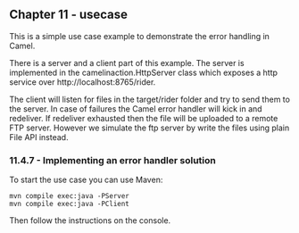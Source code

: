 Chapter 11 - usecase
--------------------

This is a simple use case example to demonstrate the error handling in Camel.

There is a server and a client part of this example.
The server is implemented in the camelinaction.HttpServer class which exposes a
http service over http://localhost:8765/rider.

The client will listen for files in the target/rider folder and try to send them
to the server. In case of failures the Camel error handler will kick in and
redeliver. If redeliver exhausted then the file will be uploaded to a remote FTP server.
However we simulate the ftp server by write the files using plain File API instead.

### 11.4.7 - Implementing an error handler solution

To start the use case you can use Maven:

    mvn compile exec:java -PServer
    mvn compile exec:java -PClient

Then follow the instructions on the console.
